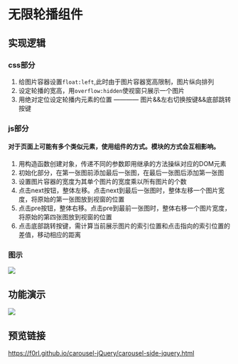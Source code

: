 # 无限轮播组件
## 实现逻辑
### css部分
1. 给图片容器设置```float:left```,此时由于图片容器宽高限制，图片纵向排列
2. 设定轮播的宽高，用```overflow:hidden```使视窗只展示一个图片
3. 用绝对定位设定轮播内元素的位置 ———— 图片&&左右切换按键&&底部跳转按键

### js部分
#### 对于页面上可能有多个类似元素，使用组件的方式。模块的方式会互相影响。
1. 用构造函数创建对象，传递不同的参数即用继承的方法操纵对应的DOM元素
2. 初始化部分，在第一张图前添加最后一张图，在最后一张图后添加第一张图
3. 设置图片容器的宽度为其单个图片的宽度乘以所有图片的个数
4. 点击next按钮，整体左移。点击next到最后一张图时，整体左移一个图片宽度，将原始的第一张图放到视窗的位置
5. 点击pre按钮，整体右移。点击pre到最前一张图时，整体右移一个图片宽度，将原始的第四张图放到视窗的位置
6. 点击底部跳转按键，需计算当前展示图片的索引位置和点击指向的索引位置的差值，移动相应的距离

### 图示
![](https://ws1.sinaimg.cn/large/90864b23gy1fw6en1qtnej20qx0gdaam.jpg)

## 功能演示
![](https://ws1.sinaimg.cn/large/90864b23gy1fw6fdtqo45g208z048ayk.gif)

## 预览链接
https://f0rl.github.io/carousel-jQuery/carousel-side-jquery.html

